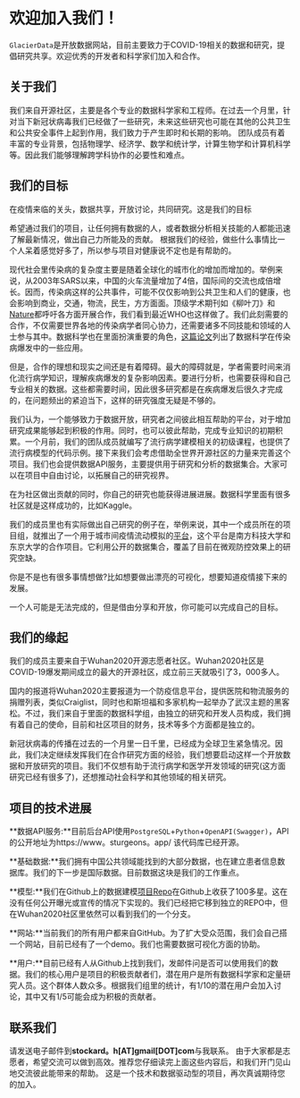 # 欢迎加入我们！

`GlacierData`是开放数据网站，目前主要致力于COVID-19相关的数据和研究，提倡研究共享。欢迎优秀的开发者和科学家们加入和合作。

## 关于我们

我们来自开源社区，主要是各个专业的数据科学家和工程师。在过去一个月里，针对当下新冠状病毒我们已经做了一些研究，未来这些研究也可能在其他的公共卫生和公共安全事件上起到作用，我们致力于产生即时和长期的影响。
团队成员有着丰富的专业背景，包括物理学、经济学、数学和统计学，计算生物学和计算机科学等。因此我们能够理解跨学科协作的必要性和难点。

## 我们的目标

在疫情来临的关头，数据共享，开放讨论，共同研究。这是我们的目标

希望通过我们的项目，让任何拥有数据的人，或者数据分析相关技能的人都能迅速了解最新情况，做出自己力所能及的贡献。
根据我们的经验，做些什么事情比一个人呆着感觉好多了，所以参与项目对健康说不定也是有帮助的。

现代社会里传染病的复杂度主要是随着全球化的城市化的增加而增加的。举例来说，从2003年SARS以来，中国的火车流量增加了4倍，国际间的交流也成倍增长。因而，传染病这样的公共事件，可能不仅仅影响到公共卫生和人们的健康，也会影响到商业，交通，物流，民生，方方面面。顶级学术期刊如《柳叶刀》和[Nature](https://www。nature。com/articles/s41586-019-1717-y)都呼吁各方面开展合作，我们看到最近WHO也这样做了。我们此刻需要的合作，不仅需要世界各地的传染病学者同心协力，还需要诸多不同技能和领域的人士参与其中。数据科学也在里面扮演重要的角色，[这篇论文](https://royalsocietypublishing。org/doi/pdf/10。1098/rstb。2018。0276)列出了数据科学在传染病爆发中的一些应用。

但是，合作的理想和现实之间还是有着障碍。最大的障碍就是，学者需要时间来消化流行病学知识，理解疾病爆发的复杂影响因素。要进行分析，也需要获得和自己专业相关的数据。这些都需要时间，因此很多研究都是在疾病爆发后很久才完成的，在问题频出的紧迫当下，这样的研究强度无疑是不够的。

我们认为，一个能够致力于数据开放，研究者之间彼此相互帮助的平台，对于增加研究成果能够起到积极的作用。同时，也可以彼此帮助，完成专业知识的初期积累。一个月前，我们的团队成员就编写了流行病学建模相关的初级课程，也提供了流行病模型的代码示例。接下来我们会考虑借助全世界开源社区的力量来完善这个项目。我们也会提供数据API服务，主要提供用于研究和分析的数据集合。大家可以在项目中自由讨论，以拓展自己的研究视界。

在为社区做出贡献的同时，你自己的研究也能获得进展进展。数据科学里面有很多社区就是这样成功的，比如Kaggle。

我们的成员里也有实际做出自己研究的例子在，举例来说，其中一个成员所在的项目组，就推出了一个用于城市间疫情流动模拟的[平台](https://newshub。sustech。edu。cn/zh/html/202002/34047。html?from=timeline&isappinstalled=0)，这个平台是南方科技大学和东京大学的合作项目。它利用公开的数据集合，覆盖了目前在微观防控效果上的研究空缺。

你是不是也有很多事情想做?比如想要做出漂亮的可视化，想要知道疫情接下来的发展。

一个人可能是无法完成的，但是借由分享和开放，你可能可以完成自己的目标。

## 我们的缘起

我们的成员主要来自于Wuhan2020开源志愿者社区。Wuhan2020社区是COVID-19爆发期间成立的最大的开源社区，成立前三天就吸引了3，000多人。

国内的报道将Wuhan2020主要报道为一个防疫信息平台，提供医院和物流服务的捐赠列表，类似Craiglist，同时也和斯坦福和多家机构一起举办了武汉主题的黑客松。不过，我们来自于里面的数据科学组，由独立的研究和开发人员构成，我们拥有着自己的使命，目前和社区项目的财务，技术等多个方面都是独立的。

新冠状病毒的传播在过去的一个月里一日千里，已经成为全球卫生紧急情况。因此，我们决定继续发挥我们在合作研究方面的经验，我们想要启动这样一个开放数据和开放研究的项目。我们不仅想有助于流行病学和医学开发领域的研究(这方面研究已经有很多了)，还想推动社会科学和其他领域的相关研究。

## 项目的技术进展

**数据API服务:**目前后台API使用`PostgreSQL`+`Python`+`OpenAPI(Swagger)`，API的公开地址为https://www。sturgeons。app/
该代码库已经开源。

**基础数据:**我们拥有中国公共领域能找到的大部分数据，也在建立患者信息数据库。我们的下一步是国际数据。目前数据这块是我们的工作重点。

**模型:**我们在Github上的数据建模[项目Repo](https://github。com/wuhan2020/Covid-19-data-science)在Github上收获了100多星。这在没有任何公开曝光或宣传的情况下实现的。我们已经把它移到独立的REPO中，但在Wuhan2020社区里依然可以看到我们的一个分支。

**网站:**当前我们的所有用户都来自GitHub。为了扩大受众范围，我们会自己搭一个网站，目前已经有了一个demo。我们也需要数据可视化方面的协助。

**用户:**目前已经有人从Github上找到我们，发邮件问是否可以使用我们的数据。我们的核心用户是项目的积极贡献者们，潜在用户是所有数据科学家和定量研究人员。这个群体人数众多。根据我们组里的统计，有1/10的潜在用户会加入讨论，其中又有1/5可能会成为积极的贡献者。


## 联系我们

请发送电子邮件到**stockard。h[AT]gmail[DOT]com**与我联系。
由于大家都是志愿者，希望交流可以做到高效。推荐您仔细读完上面这些内容后，和我们开门见山地交流彼此能带来的帮助。
这是一个技术和数据驱动型的项目，再次真诚期待您的加入。

